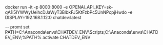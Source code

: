 docker run -it -p 8000:8000 -e OPENAI_API_KEY=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 -e DISPLAY=192.168.1.12:0 chatdev:latest

-- promt 
set PATH=C:\Anaconda\envs\CHATDEV_ENV\Scripts;C:\Anaconda\envs\CHATDEV_ENV;%PATH%
activate CHATDEV_ENV